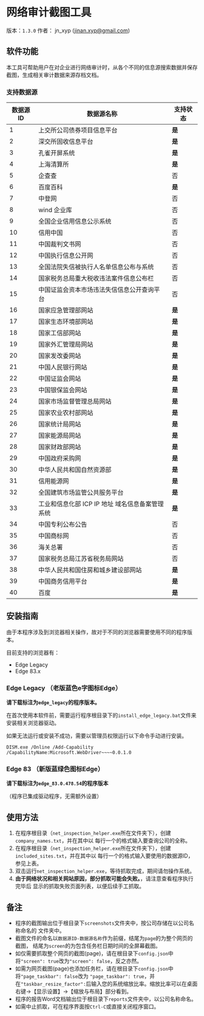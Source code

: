 # 网络审计截图工具
版本：`1.3.0` 作者： jn_xyp (jinan.xyp@gmail.com)

## 软件功能

本工具可帮助用户在对企业进行网络审计时，从各个不同的信息源搜索数据并保存截图，生成相关审计数据来源存档文档。

### 支持数据源

|数据源ID|数据源名称|支持状态|
|-|-|-|
|1|上交所公司债券项目信息平台| **是** |
|2|深交所固收信息平台 |**是**|
|3|孔雀开屏系统|**是**|
|4|上海清算所|**是**|
|5|企查查|否|
|6|百度百科|**是**|
|7|中登网|否|
|8|wind 企业库|否|
|9|全国企业信用信息公示系统|否|
|10|信用中国|否|
|11|中国裁判文书网|否|
|12|中国执行信息公开网|否|
|13|全国法院失信被执行人名单信息公布与系统|否|
|14|国家税务总局重大税收违法案件信息公布栏|否|
|15|中国证监会资本市场违法失信信息公开查询平台|否|
|16|国家应急管理部网站|**是**|
|17|国家生态环境部网站|**是**|
|18|国家工信部网站|**是**|
|19|国家外汇管理局网站|**是**|
|20|国家发改委网站|**是**|
|21|中国人民银行网站|**是**|
|22|中国证监会网站|**是**|
|23|中国银保监会网站|**是**|
|24|国家市场监督管理总局网站|**是**|
|25|国家农业农村部网站|**是**|
|26|国家统计局网站|**是**|
|27|国家能源局网站|**是**|
|28|国家财政部网站|**是**|
|29|中国政府采购网|**是**|
|30|中华人民共和国自然资源部|**是**|
|31|信用能源网|**是**|
|32|全国建筑市场监管公共服务平台|**是**|
|33|工业和信息化部 ICP IP 地址 域名信息备案管理系统|**是**|
|34|中国专利公布公告|否|
|35|中国商标网|否|
|36|海关总署|否|
|37|国家税务总局江苏省税务局网站|否|
|38|中华人民共和国住房和城乡建设部网站|**是**|
|39|中国商务信用平台|**是**|
|40|百度|**是**|

## 安装指南

由于本程序涉及到浏览器相关操作，故对于不同的浏览器需要使用不同的程序版本。

目前支持的浏览器有：
- Edge Legacy
- Edge 83.x

### Edge Legacy （老版蓝色e字图标Edge）

**请下载标注为`edge_legacy`的程序版本。**

在首次使用本软件前，需要运行程序根目录下的`install_edge_legacy.bat`文件来安装相关浏览器驱动。

如果无法运行或安装不成功，需要以管理员权限运行以下命令手动进行安装。

`DISM.exe /Online /Add-Capability /CapabilityName:Microsoft.WebDriver~~~~0.0.1.0`

### Edge 83 （新版蓝绿色图标Edge）

**请下载标注为`edge_83.0.478.54`的程序版本**

（程序已集成驱动程序，无需额外设置）

## 使用方法

1. 在程序根目录（`net_inspection_helper.exe`所在文件夹下），创建`company_names.txt`，并在其中以
每行一个的格式输入要查询公司的全称。
2. 在程序根目录（`net_inspection_helper.exe`所在文件夹下），创建`included_sites.txt`，并在其中以
每行一个的格式输入要使用的数据源ID，参见上表。
3. 双击运行`net_inspection_helper.exe`，等待抓取完成，期间请勿操作系统。
4. **由于网络状况和相关网站原因，部分抓取可能会失败。**，请注意查看程序执行完毕后
显示的抓取失败页面列表，以便后续手工抓取。

## 备注

- 程序的截图输出位于根目录下`screenshots`文件夹中，按公司存储在以公司名称命名的
文件夹中。
- 截图文件的命名以`数据源ID-数据源名称`作为前缀，结尾为`page`的为整个网页的截图，
结尾为`screen`的为包含任务栏日期时间的全屏幕截图。
- 如仅需要抓取整个网页的截图(page)，请在根目录下`config.json`中将`"screen": true`改为`"screen": false`，反之亦然。
- 如需为网页截图(page)也添加任务栏，请在根目录下`config.json`中将`"page_taskbar": false`改为
`"page_taskbar": true`，并在`"taskbar_resize_factor":`后输入您的系统缩放比率。缩放比率可以在桌面右键->【显示设置】->【缩放与布局】部分看到。
- 程序的报告Word文档输出位于根目录下`reports`文件夹中，以公司名称命名。
- 如需中止抓取，可在程序界面按`Ctrl-C`或直接关闭程序窗口。
